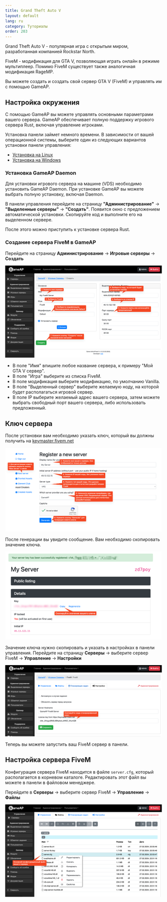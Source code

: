 ```yaml
---
title: Grand Theft Auto V
layout: default
lang: ru
category: Туториалы
order: 203
---
```


Grand Theft Auto V - популярная игра с открытым миром, разработанная компанией Rockstar North.

FiveM - модификация для GTA V, позволяющая играть онлайн в режиме мультиплеер.
Помимо FiveM существует также аналогичная модификация RageMP.

Вы можете создать и создать свой сервер GTA V (FiveM) и управлять им с помощью GameAP.

## Настройка окружения

С помощью GameAP вы можете управлять основными параметрами вашего сервера.
GameAP обеспечивает полную поддержку игрового сервера Rust,
включая управление игроками.

Установка панели займет немного времени. В зависимости от вашей операционной системы,
выберите один из следующих вариантов установки панели управления:

* [Установка на Linux](/ru/install/install_on_linux.html)
* [Установка на Windows](/ru/install/install_on_windows.html)

### Установка GameAP Daemon

Для установки игрового сервера на машине (VDS) необходимо
установить GameAP Daemon. При установке GameAP вы можете выбрать
полную установку, включая Daemon.

В панели управления перейдите на страницу **"Администрирование"** ->
**"Выделенные серверы"** -> **"Создать"**.
Появится окно с предложением автоматической установки.
Скопируйте код и выполните его на выделенном сервере.

После этого можно приступить к установке сервера Rust.

### Создание сервера FiveM в GameAP

Перейдите на страницу **Администрирование** -> **Игровые серверы** -> **Создать**

![](/images/ru/tutorials/fivem/create_form.png)

* В поле "Имя" впишите любое название сервера, к примеру "Мой GTA V сервер".
* В поле "Игра" выберите из списка FiveM.
* В поле модификация выберите модификацию, по умолчанию Vanilla.
* В поле "Выделенный сервер" выберите желаемую ноду, на которой будет располагаться игровой сервер.
* В поле IP выберите желаемый адрес вашего сервера, затем можете выбрать свободный порт вашего сервера, либо
  использовать предложенный.

## Ключ сервера

После установки вам необходимо указать ключ, который вы должны получить
на [keymaster.fivem.net](https://keymaster.fivem.net)

![](/images/ru/tutorials/fivem/generate_key.png)

После генерации вы увидите сообщение.
Вам необходимо скопировать значение ключа.

![](/images/ru/tutorials/fivem/key.png)

Значение ключа нужно скопировать и указать в настройках в панели управления.
Перейдите на страницу **Серверы** -> выберите сервер FiveM -> **Управление** -> **Настройки**

![](/images/ru/tutorials/fivem/set_key.png)

Теперь вы можете запустить ваш FiveM сервер в панели.

## Настройка сервера FiveM

Конфигурация сервера FiveM находится в файле `server.cfg`, который
располагается в корневом каталоге. Редактировать этот файл вы можете в панели
в файловом менеджере.

Перейдите в **Серверы** -> выберите сервер FiveM -> **Управление** -> **Файлы**

![](/images/ru/tutorials/fivem/server_config.png)
